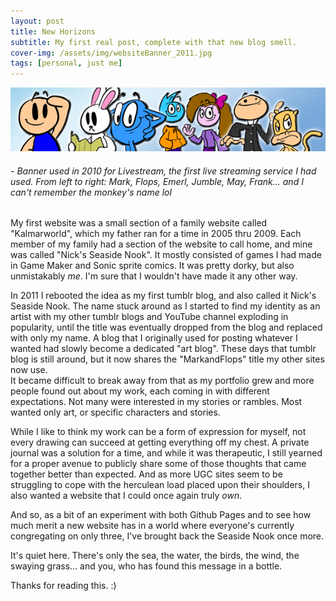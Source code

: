 ```yaml
---
layout: post
title: New Horizons
subtitle: My first real post, complete with that new blog smell.
cover-img: /assets/img/websiteBanner_2011.jpg
tags: [personal, just me]
---
```


![Old Website Banner](/assets/img/websiteBanner_2011.jpg)
###### *- Banner used in 2010 for Livestream, the first live streaming service I had used.  From left to right: Mark, Flops, Emerl, Jumble, May, Frank... and I can't remember the monkey's name lol*

My first website was a small section of a family website called "Kalmarworld", which my father ran for a time in 2005 thru 2009.  Each member of my family had a section of the website to call home, and mine was called "Nick's Seaside Nook".  It mostly consisted of games I had made in Game Maker and Sonic sprite comics.  It was pretty dorky, but also unmistakably *me*.  I'm sure that I wouldn't have made it any other way.

In 2011 I rebooted the idea as my first tumblr blog, and also called it Nick's Seaside Nook.  The name stuck around as I started to find my identity as an artist with my other tumblr blogs and YouTube channel exploding in popularity, until the title was eventually dropped from the blog and replaced with only my name.  A blog that I originally used for posting whatever I wanted had slowly become a dedicated "art blog".  These days that tumblr blog is still around, but it now shares the "MarkandFlops" title my other sites now use.  
It became difficult to break away from that as my portfolio grew and more people found out about my work, each coming in with different expectations.  Not many were interested in my stories or rambles.  Most wanted only art, or specific characters and stories.

While I like to think my work can be a form of expression for myself, not every drawing can succeed at getting everything off my chest.  A private journal was a solution for a time, and while it was therapeutic, I still yearned for a proper avenue to publicly share some of those thoughts that came together better than expected.  And as more UGC sites seem to be struggling to cope with the herculean load placed upon their shoulders, I also wanted a website that I could once again truly *own*.

And so, as a bit of an experiment with both Github Pages and to see how much merit a new website has in a world where everyone's currently congregating on only three, I've brought back the Seaside Nook once more.

It's quiet here.  There's only the sea, the water, the birds, the wind, the swaying grass... and you, who has found this message in a bottle.

Thanks for reading this. :)

